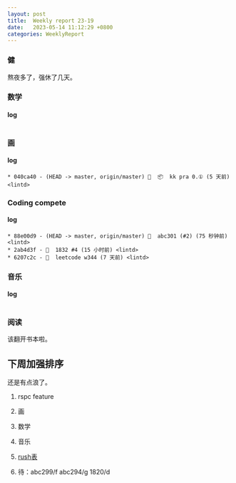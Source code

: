 ```yaml
---
layout: post
title:  Weekly report 23-19
date:   2023-05-14 11:12:29 +0800
categories: WeeklyReport
---
```


### 健

熬夜多了，强休了几天。

### 数学

#### log
```

```

### 画

#### log
```
* 040ca40 - (HEAD -> master, origin/master) 🤖  📦  kk pra 0.① (5 天前) <lintd>
```

### Coding compete

#### log
```
* 88e00d9 - (HEAD -> master, origin/master) 🎉  abc301 (#2) (75 秒钟前) <lintd>
* 2ab4d3f - 🎉  1832 #4 (15 小时前) <lintd>
* 6207c2c - 🎉  leetcode w344 (7 天前) <lintd>
```

### 音乐

#### log
```

```

### 阅读

该翻开书本啦。

## 下周加强排序

还是有点浪了。

1. rspc feature
1. 画
2. 数学
3. 音乐

4. [rush表](https://github.com/users/lifeich1/projects/2/views/1)
5. 待：abc299/f abc294/g 1820/d
